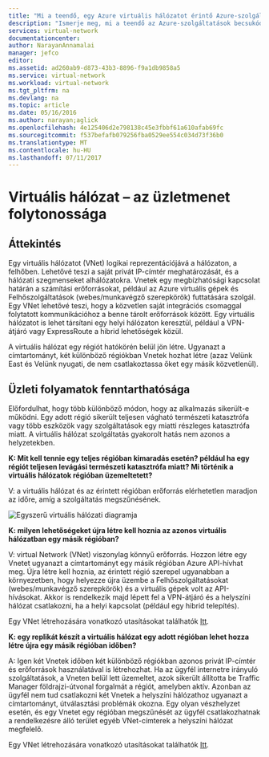 ```yaml
---
title: "Mi a teendő, egy Azure virtuális hálózatot érintő Azure-szolgáltatások becsukódjon |} Microsoft Docs"
description: "Ismerje meg, mi a teendő az Azure-szolgáltatások becsukódjon érintő Azure virtuális hálózatok."
services: virtual-network
documentationcenter: 
author: NarayanAnnamalai
manager: jefco
editor: 
ms.assetid: ad260ab9-d873-43b3-8896-f9a1db9858a5
ms.service: virtual-network
ms.workload: virtual-network
ms.tgt_pltfrm: na
ms.devlang: na
ms.topic: article
ms.date: 05/16/2016
ms.author: narayan;aglick
ms.openlocfilehash: 4e125406d2e798138c45e3fbbf61a610afab69fc
ms.sourcegitcommit: f537befafb079256fba0529ee554c034d73f36b0
ms.translationtype: MT
ms.contentlocale: hu-HU
ms.lasthandoff: 07/11/2017
---
```

# <a name="virtual-network--business-continuity"></a>Virtuális hálózat – az üzletmenet folytonossága
## <a name="overview"></a>Áttekintés
Egy virtuális hálózatot (VNet) logikai reprezentációjává a hálózaton, a felhőben. Lehetővé teszi a saját privát IP-címtér meghatározását, és a hálózati szegmenseket alhálózatokra. Vnetek egy megbízhatósági kapcsolat határán a számítási erőforrásokat, például az Azure virtuális gépek és Felhőszolgáltatások (webes/munkavégző szerepkörök) futtatására szolgál. Egy VNet lehetővé teszi, hogy a közvetlen saját integrációs csomaggal folytatott kommunikációhoz a benne tárolt erőforrások között. Egy virtuális hálózatot is lehet társítani egy helyi hálózaton keresztül, például a VPN-átjáró vagy ExpressRoute a hibrid lehetőségek közül.

A virtuális hálózat egy régiót hatókörén belül jön létre. Ugyanazt a címtartományt, két különböző régiókban Vnetek hozhat létre (azaz Velünk East és Velünk nyugati, de nem csatlakoztassa őket egy másik közvetlenül). 

## <a name="business-continuity"></a>Üzleti folyamatok fenntarthatósága
Előfordulhat, hogy több különböző módon, hogy az alkalmazás sikerült-e működni. Egy adott régió sikerült teljesen vágható természeti katasztrófa vagy több eszközök vagy szolgáltatások egy miatti részleges katasztrófa miatt. A virtuális hálózat szolgáltatás gyakorolt hatás nem azonos a helyzetekben.

**K: Mit kell tennie egy teljes régióban kimaradás esetén? például ha egy régiót teljesen levágási természeti katasztrófa miatt? Mi történik a virtuális hálózatok régióban üzemeltetett?**

V: a virtuális hálózat és az érintett régióban erőforrás elérhetetlen maradjon az időre, amíg a szolgáltatás megszűnésének.

![Egyszerű virtuális hálózati diagramja](./media/virtual-network-disaster-recovery-guidance/vnet.png)

**K: milyen lehetőségeket újra létre kell hoznia az azonos virtuális hálózatban egy másik régióban?**

V: virtual Network (VNet) viszonylag könnyű erőforrás. Hozzon létre egy Vnetet ugyanazt a címtartományt egy másik régióban Azure API-hívhat meg. Újra létre kell hoznia, az érintett régió szerepel ugyanabban a környezetben, hogy helyezze újra üzembe a Felhőszolgáltatásokat (webes/munkavégző szerepkörök) és a virtuális gépek volt az API-hívásokat. Akkor is rendelkezik majd lépett fel a VPN-átjáró és a helyszíni hálózat csatlakozni, ha a helyi kapcsolat (például egy hibrid telepítés).

Egy VNet létrehozására vonatkozó utasításokat találhatók [Itt](virtual-networks-create-vnet-arm-pportal.md). 

**K: egy replikát készít a virtuális hálózat egy adott régióban lehet hozza létre újra egy másik régióban időben?**

A: Igen két Vnetek időben két különböző régiókban azonos privát IP-címtér és erőforrások használatával is létrehozhat. Ha az ügyfél internetre irányuló szolgáltatások, a Vneten belül lett üzemeltet, azok sikerült állította be Traffic Manager földrajzi-útvonal forgalmát a régiót, amelyben aktív. Azonban az ügyfél nem tud csatlakozni két Vnetek a helyszíni hálózathoz ugyanazt a címtartományt, útválasztási problémák okozna. Egy olyan vészhelyzet esetén, és egy Vnetet egy régióban megszűnését az ügyfél csatlakozhatnak a rendelkezésre álló terület egyéb VNet-címterek a helyszíni hálózat megfelelő.

Egy VNet létrehozására vonatkozó utasításokat találhatók [Itt](virtual-networks-create-vnet-arm-pportal.md).

